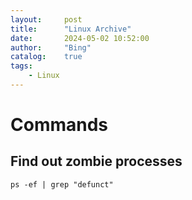 ```yaml
---
layout:     post
title:      "Linux Archive"
date:       2024-05-02 10:52:00
author:     "Bing"
catalog:    true
tags:
    - Linux
---
```


# Commands

## Find out zombie processes
``ps -ef | grep "defunct"``